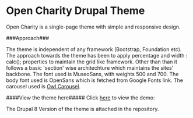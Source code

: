 # Open Charity Drupal Theme

Open Charity is a single-page theme with simple and responsive design.

###Approach###

The theme is independent of any framework (Bootstrap, Foundation etc). 
The approach towards the theme has been to apply percentage and 
width : calc(); properties to maintain the grid like framework.
Other than than it follows a basic 'section' wise architechture which maintains the 
sites' backbone. The font used is MuseoSans, with weights 500 and 700. The body font
used is OpenSans which is fetched from Google Fonts link. The carousel used is [Owl Carousel](http://owlgraphic.com/owlcarousel/).



####View the theme here#####
Click [here](http://139.59.5.189/open-charity) to view the demo:

The Drupal 8 Version of the theme is attached in the repository. 


